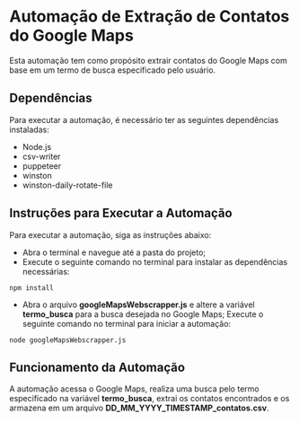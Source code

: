 # Automação de Extração de Contatos do Google Maps

Esta automação tem como propósito extrair contatos do Google Maps com base em um termo de busca especificado pelo usuário.

## Dependências
Para executar a automação, é necessário ter as seguintes dependências instaladas:

- Node.js
- csv-writer
- puppeteer
- winston
- winston-daily-rotate-file

## Instruções para Executar a Automação
Para executar a automação, siga as instruções abaixo:

- Abra o terminal e navegue até a pasta do projeto;
- Execute o seguinte comando no terminal para instalar as dependências necessárias:
```
npm install
```
- Abra o arquivo <b>googleMapsWebscrapper.js</b> e altere a variável <b>termo_busca</b> para a busca desejada no Google Maps;
Execute o seguinte comando no terminal para iniciar a automação:
```
node googleMapsWebscrapper.js
```

## Funcionamento da Automação
A automação acessa o Google Maps, realiza uma busca pelo termo especificado na variável <b>termo_busca</b>, extrai os contatos encontrados e os armazena em um arquivo <b>DD_MM_YYYY_TIMESTAMP_contatos.csv</b>.
